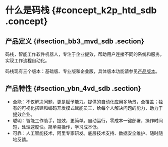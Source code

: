 # 什么是码栈 {#concept_k2p_htd_sdb .concept}

## 产品定义 {#section_bb3_mvd_sdb .section}

码栈，智能工作软件机器人，专注于企业提效，帮助用户连接不同的系统和服务，实现工作流程自动化。

码栈现有三个版本：基础版、专业版和企业版，具体版本功能请参见[产品版本](cn.zh-CN/产品简介/产品版本.md#)。

## 产品特性 {#section_ybn_4vd_sdb .section}

-   全能：不仅解决问题，更是赋予能力。提供的自动化应用多场景，全覆盖；独有的可视化搭建和编码开发模式赋能员工，给每个人解决问题的能力，助力于提效企业。
-   聪明：智能工作助手，提效，更简单。自动运行，零成本一键部署，操作时间短，处理速度快。简单易操作，学习成本低。
-   可靠：人工智能技术，阿里专家研发。底层技术支持、数据安全维护、随时随地反馈。


